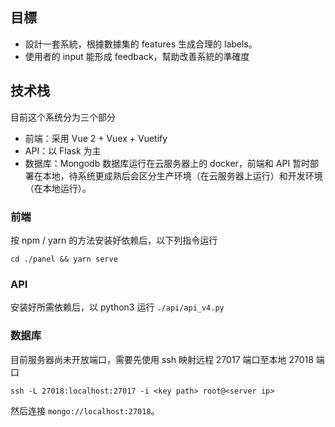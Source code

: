 ## 目標
+ 設計一套系統，根據數據集的 features 生成合理的 labels。
+ 使用者的 input 能形成 feedback，幫助改善系統的準確度

## 技术栈
目前这个系统分为三个部分
+ 前端：采用 Vue 2 + Vuex + Vuetify
+ API：以 Flask 为主
+ 数据库：Mongodb
数据库运行在云服务器上的 docker，前端和 API 暂时部署在本地，待系统更成熟后会区分生产环境（在云服务器上运行）和开发环境（在本地运行）。

### 前端
按 npm / yarn 的方法安装好依赖后，以下列指令运行
```
cd ./panel && yarn serve
```

### API
安装好所需依赖后，以 python3 运行 `./api/api_v4.py`

### 数据库
目前服务器尚未开放端口，需要先使用 ssh 映射远程 27017 端口至本地 27018 端口
```
ssh -L 27018:localhost:27017 -i <key path> root@<server ip>
```
然后连接 `mongo://localhost:27018`。